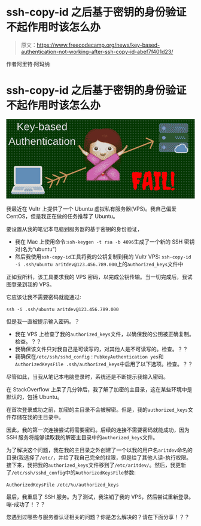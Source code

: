 # ssh-copy-id 之后基于密钥的身份验证不起作用时该怎么办

> 原文：<https://www.freecodecamp.org/news/key-based-authentication-not-working-after-ssh-copy-id-abef7f401d23/>

作者阿里特·阿玛纳

# ssh-copy-id 之后基于密钥的身份验证不起作用时该怎么办

![cTwnTUJiqOHnqvrlmgk9Tw73uSVhwAfLLmgm](img/4941724118324c80bd1ea2b3e9c40e2e.png)

我最近在 Vultr 上提供了一个 Ubuntu 虚拟私有服务器(VPS)。我自己偏爱 CentOS，但是我正在做的任务推荐了 Ubuntu。

要设置从我的笔记本电脑到服务器的基于密钥的身份验证，

*   我在 Mac 上使用命令:`ssh-keygen -t rsa -b 4096`生成了一个新的 SSH 密钥对(名为“ubuntu”)
*   然后我使用`ssh-copy-id`工具将我的公钥复制到我的 Vultr VPS: `ssh-copy-id -i .ssh/ubuntu aritdev@123.456.789.000`上的`authorized_keys`文件中

正如我所料，该工具要求我的 VPS 密码，以完成公钥传输。当一切完成后，我试图登录到我的 VPS。

它应该让我不需要密码就能通过:

`ssh -i .ssh/ubuntu aritdev@123.456.789.000`

但是我一直被提示输入密码。？

*   我在 VPS 上检查了我的`authorized_keys`文件，以确保我的公钥被正确复制。检查。？？
*   我确保该文件只对我自己是可读写的，对其他人是不可读写的。检查。？？
*   我确保在`/etc/ssh/sshd_config` : `PubkeyAuthentication yes`和`AuthorizedKeysFile .ssh/authorized_keys`中启用了以下选项。检查。？？

尽管如此，当我从笔记本电脑登录时，系统还是不断提示我输入密码。

在 StackOverflow 上呆了几分钟后，我了解了加密的主目录，这在某些环境中是默认的，包括 Ubuntu。

在首次登录成功之前，加密的主目录不会被解密。但是，我的`authorized_keys`文件存储在我的主目录中。

因此，我的第一次连接尝试将需要密码。后续的连接不需要密码就能成功，因为 SSH 服务将能够读取我的解密主目录中的`authorized_keys`文件。

为了解决这个问题，我在我的主目录之外创建了一个以我的用户名`aritdev`命名的目录(我选择了`/etc/`，并给了我自己完全的权限，但是给了其他人读-执行权限。接下来，我把我的`authorized_keys`文件移到了`/etc/aritdev/`。然后，我更新了`/etc/ssh/sshd_config`中的`AuthorizedKeysFile`参数:

`AuthorizedKeysFile /etc/%u/authorized_keys`

最后，我重启了 SSH 服务。为了测试，我注销了我的 VPS，然后尝试重新登录。嘣-成功了！？？

您遇到过哪些与服务器认证相关的问题？你是怎么解决的？请在下面分享！？？